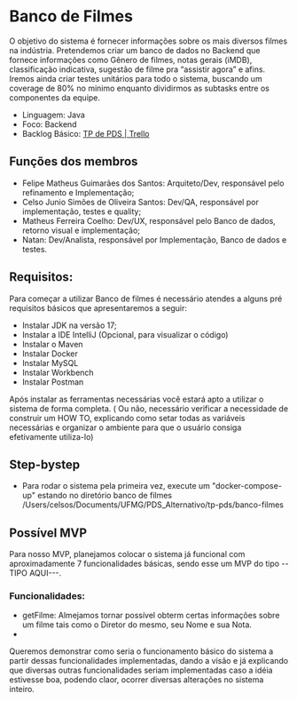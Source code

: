 # Banco de Filmes

O objetivo do sistema é fornecer informações sobre os mais diversos filmes na indústria.
Pretendemos criar um banco de dados no Backend que fornece informações como Gênero de
filmes, notas gerais (iMDB), classificação indicativa, sugestão de filme pra “assistir agora” e
afins. Iremos ainda criar testes unitários para todo o sistema, buscando um coverage de 80%
no minimo enquanto dividirmos as subtasks entre os componentes da equipe.

- Linguagem: Java
- Foco: Backend
- Backlog Básico: [TP de PDS | Trello](https://trello.com/invite/b/EOYUriw7/043fc864e7947228dec9c58ca784468c/tppdsalternativobacklogeafins)

## Funções dos membros

- Felipe Matheus Guimarães dos Santos: Arquiteto/Dev, responsável pelo refinamento e Implementação;
- Celso Junio Simões de Oliveira Santos: Dev/QA, responsável por implementação, testes e quality;
- Matheus Ferreira Coelho: Dev/UX, responsável pelo Banco de dados, retorno visual e implementação;
- Natan: Dev/Analista, responsável por Implementação, Banco de dados e testes.

## Requisitos:

Para começar a utilizar Banco de filmes é necessário atendes a alguns pré requisitos básicos que apresentaremos a seguir:
- Instalar JDK na versão 17;
- Instalar a IDE IntelliJ (Opcional, para visualizar o código)
- Instalar o Maven
- Instalar Docker
- Instalar MySQL
- Instalar Workbench
- Instalar Postman

Após instalar as ferramentas necessárias você estará apto a utilizar o sistema de forma completa. ( Ou não, necessário verificar a necessidade
de construir um HOW TO, explicando como setar todas as variáveis necessárias e organizar o ambiente para que o usuário consiga efetivamente utiliza-lo)

## Step-bystep
- Para rodar o sistema pela primeira vez, execute um "docker-compose-up" estando no diretório banco de filmes /Users/celsos/Documents/UFMG/PDS_Alternativo/tp-pds/banco-filmes

## Possível MVP

Para nosso MVP, planejamos colocar o sistema já funcional com aproximadamente 7 funcionalidades básicas, sendo esse um MVP do tipo --TIPO AQUI---.
### Funcionalidades:
 - getFilme: Almejamos tornar possível obterm certas informações sobre um filme tais como o Diretor do mesmo, seu Nome e sua Nota.
 - 

Queremos demonstrar como seria o funcionamento básico do sistema a partir dessas funcionalidades implementadas, dando a visão e já explicando
que diversas outras funcionalidades seriam implementadas caso a idéia estivesse boa, podendo claor, ocorrer diversas alterações no sistema
inteiro.
